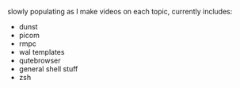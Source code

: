 slowly populating as I make videos on each topic, currently includes:

- dunst
- picom
- rmpc
- wal templates
- qutebrowser
- general shell stuff
- zsh
